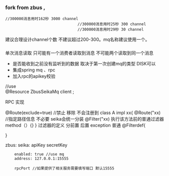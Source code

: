 ### fork from zbus ,
	//300000消息用时162秒 3000 channel
									//300000消息用时25秒 300 channel
									//300000消息用时29秒 30 channel

建议合理设计channel个数 不建议超过200-300。mq名称建议使用一个。
###
单次消息读取 只可能有一个消费者读取到消息 不可能两个读取到同一个消息 
* 是否能收到之前没有监听到的数据 取决于第一次创建mq的类型 DISK可以
* 集成spring mq 、rpc 
* 加入rpc的apikey校验

//use  
@Resource
ZbusSeikaMq client ;

RPC 实现

@Route(exclude=true) //禁止 移除 不会注册到
class A impl xx{
    @Route("xx) //指定路径信息 不必要 seika会统一分装
    @Filter("xx) 执行该方法前的普通过滤器
    method（）{}
}
过滤器的定义  分前置 后置 exception 普通
@Filterdef{

}

zbus:
    seika:
        apiKey
        secretKey

        enabled: true //use mq 
        address: 127.0.0.1:15555
        
        rpcPort //如果提供了相关服务需要填写端口 默认15555 

        